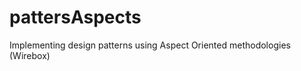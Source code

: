pattersAspects
==============

Implementing design patterns using Aspect Oriented methodologies (Wirebox)